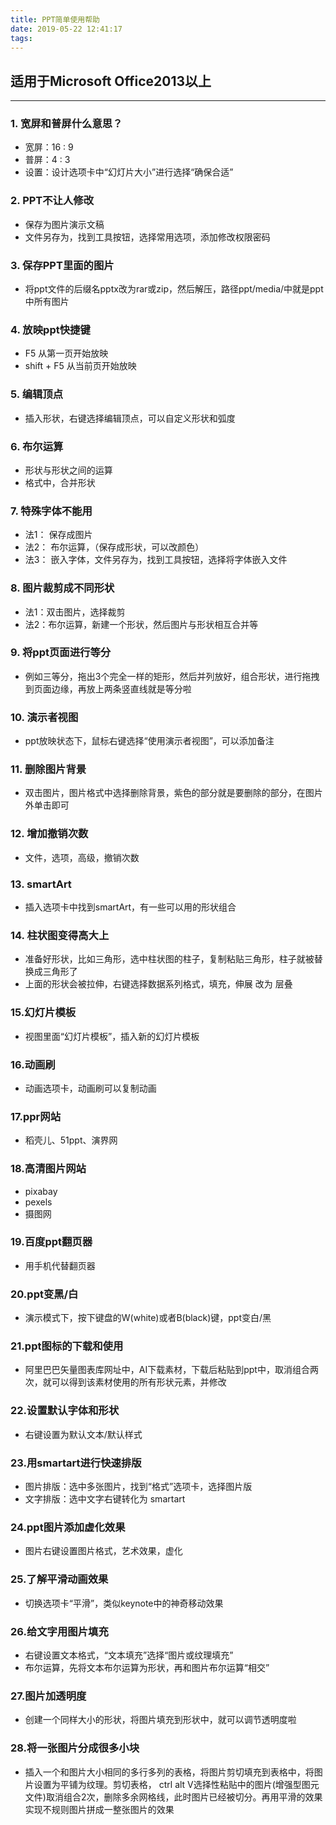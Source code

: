 ```yaml
---
title: PPT简单使用帮助
date: 2019-05-22 12:41:17
tags:
---
```


## 适用于Microsoft Office2013以上

---

### 1. 宽屏和普屏什么意思？

- 宽屏：16 : 9
- 普屏：4 : 3
- 设置：设计选项卡中“幻灯片大小”进行选择“确保合适”

### 2. PPT不让人修改

- 保存为图片演示文稿
- 文件另存为，找到工具按钮，选择常用选项，添加修改权限密码

### 3. 保存PPT里面的图片
- 将ppt文件的后缀名pptx改为rar或zip，然后解压，路径ppt/media/中就是ppt中所有图片

### 4. 放映ppt快捷键
- F5 从第一页开始放映
- shift + F5 从当前页开始放映

### 5. 编辑顶点
- 插入形状，右键选择编辑顶点，可以自定义形状和弧度

### 6. 布尔运算
- 形状与形状之间的运算
- 格式中，合并形状

### 7. 特殊字体不能用
- 法1： 保存成图片
- 法2： 布尔运算，（保存成形状，可以改颜色）
- 法3： 嵌入字体，文件另存为，找到工具按钮，选择将字体嵌入文件

### 8. 图片裁剪成不同形状
- 法1：双击图片，选择裁剪
- 法2：布尔运算，新建一个形状，然后图片与形状相互合并等

### 9. 将ppt页面进行等分
- 例如三等分，拖出3个完全一样的矩形，然后并列放好，组合形状，进行拖拽到页面边缘，再放上两条竖直线就是等分啦

### 10. 演示者视图
- ppt放映状态下，鼠标右键选择“使用演示者视图”，可以添加备注

### 11. 删除图片背景
- 双击图片，图片格式中选择删除背景，紫色的部分就是要删除的部分，在图片外单击即可

### 12. 增加撤销次数
- 文件，选项，高级，撤销次数

### 13. smartArt
- 插入选项卡中找到smartArt，有一些可以用的形状组合

### 14. 柱状图变得高大上
- 准备好形状，比如三角形，选中柱状图的柱子，复制粘贴三角形，柱子就被替换成三角形了
- 上面的形状会被拉伸，右键选择数据系列格式，填充，伸展 改为 层叠

### 15.幻灯片模板
- 视图里面“幻灯片模板”，插入新的幻灯片模板

### 16.动画刷
- 动画选项卡，动画刷可以复制动画

### 17.ppr网站
- 稻壳儿、51ppt、演界网

### 18.高清图片网站
- pixabay
- pexels
- 摄图网

### 19.百度ppt翻页器
- 用手机代替翻页器

### 20.ppt变黑/白
- 演示模式下，按下键盘的W(white)或者B(black)键，ppt变白/黑

### 21.ppt图标的下载和使用
- 阿里巴巴矢量图表库网址中，AI下载素材，下载后粘贴到ppt中，取消组合两次，就可以得到该素材使用的所有形状元素，并修改

### 22.设置默认字体和形状
- 右键设置为默认文本/默认样式

### 23.用smartart进行快速排版
- 图片排版：选中多张图片，找到“格式”选项卡，选择图片版 
- 文字排版：选中文字右键转化为 smartart

### 24.ppt图片添加虚化效果
- 图片右键设置图片格式，艺术效果，虚化

### 25.了解平滑动画效果
- 切换选项卡“平滑”，类似keynote中的神奇移动效果

### 26.给文字用图片填充
- 右键设置文本格式，“文本填充”选择“图片或纹理填充”
- 布尔运算，先将文本布尔运算为形状，再和图片布尔运算“相交”

### 27.图片加透明度
- 创建一个同样大小的形状，将图片填充到形状中，就可以调节透明度啦

### 28.将一张图片分成很多小块
- 插入一个和图片大小相同的多行多列的表格，将图片剪切填充到表格中，将图片设置为平铺为纹理。剪切表格， ctrl alt V选择性粘贴中的图片(增强型图元文件)取消组合2次，删除多余网格线，此时图片已经被切分。再用平滑的效果实现不规则图片拼成一整张图片的效果